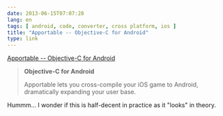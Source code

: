 ```yaml
---
date: 2013-06-15T07:07:28
lang: en
tags: [ android, code, converter, cross platform, ios ]
title: "Apportable -- Objective-C for Android"
type: link
---
```


[Apportable -- Objective-C for Android](http://www.apportable.com/)

> **Objective-C for Android**
>
> Apportable lets you cross-compile your iOS game to Android,
> dramatically expanding your user base.

Hummm... I wonder if this is half-decent in practice as it "looks" in
theory.

